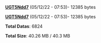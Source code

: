 [**UGT5Ndd7**](/data/UGT5Ndd7.txt) (05/12/22 - 07:53)- 12385 bytes

[**UGT5Ndd7**](/data/UGT5Ndd7.txt) (05/12/22 - 07:53)- 12385 bytes

**Total Datas**: 6824

**Total Size**: 40.26 MB / 40.3 MB